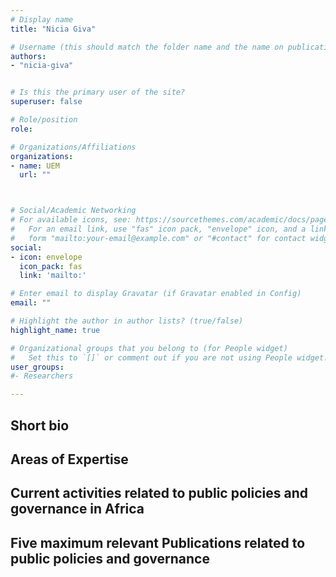 ```yaml
---
# Display name
title: "Nicia Giva"

# Username (this should match the folder name and the name on publications)
authors:
- "nicia-giva"


# Is this the primary user of the site?
superuser: false

# Role/position
role: 

# Organizations/Affiliations
organizations:
- name: UEM
  url: ""



# Social/Academic Networking
# For available icons, see: https://sourcethemes.com/academic/docs/page-builder/#icons
#   For an email link, use "fas" icon pack, "envelope" icon, and a link in the
#   form "mailto:your-email@example.com" or "#contact" for contact widget.
social:
- icon: envelope
  icon_pack: fas
  link: 'mailto:'

# Enter email to display Gravatar (if Gravatar enabled in Config)
email: ""

# Highlight the author in author lists? (true/false)
highlight_name: true

# Organizational groups that you belong to (for People widget)
#   Set this to `[]` or comment out if you are not using People widget.
user_groups:
#- Researchers

---
```


## Short bio


## Areas of Expertise

## Current activities related to public policies and governance in Africa

## Five maximum relevant Publications related to public policies and governance
